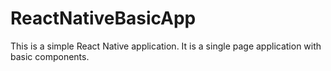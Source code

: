 # ReactNativeBasicApp
This is a simple React Native application. It is a single page application with basic components.
